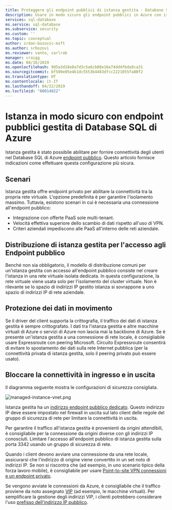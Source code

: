 ```yaml
---
title: Proteggere gli endpoint pubblici di istanza gestita - Database SQL di Azure istanza gestita | Microsoft Docs
description: Usare in modo sicuro gli endpoint pubblici in Azure con istanza gestita
services: sql-database
ms.service: sql-database
ms.subservice: security
ms.custom: ''
ms.topic: conceptual
author: srdan-bozovic-msft
ms.author: srbozovi
ms.reviewer: vanto, carlrab
manager: craigg
ms.date: 04/16/2019
ms.openlocfilehash: 9d5a3d18e8a7d3c5a6cb08e16e74dd4fbda9ca31
ms.sourcegitcommit: bf509e05e4b1dc5553b4483dfcc2221055fa80f2
ms.translationtype: HT
ms.contentlocale: it-IT
ms.lasthandoff: 04/22/2019
ms.locfileid: "60014022"
---
```

# <a name="using-azure-sql-database-managed-instance-securely-with-public-endpoint"></a>Istanza in modo sicuro con endpoint pubblici gestita di Database SQL di Azure

Istanza gestita è stato possibile abilitare per fornire connettività degli utenti nel Database SQL di Azure [endpoint pubblico](../virtual-network/virtual-network-service-endpoints-overview.md). Questo articolo fornisce indicazioni come effettuare questa configurazione più sicura.

## <a name="scenarios"></a>Scenari

Istanza gestita offre endpoint privato per abilitare la connettività tra la propria rete virtuale. L'opzione predefinita è per garantire l'isolamento massimo. Tuttavia, esistono scenari in cui è necessaria una connessione all'endpoint pubblico:

- Integrazione con offerte PaaS sole multi-tenant.
- Velocità effettiva superiore dello scambio di dati rispetto all'uso di VPN.
- Criteri aziendali impediscono alle PaaS all'interno delle reti aziendale.

## <a name="deploying-managed-instance-for-public-endpoint-access"></a>Distribuzione di istanza gestita per l'accesso agli Endpoint pubblico

Benché non sia obbligatorio, il modello di distribuzione comuni per un'istanza gestita con accesso all'endpoint pubblico consiste nel creare l'istanza in una rete virtuale isolata dedicata. In questa configurazione, la rete virtuale viene usata solo per l'isolamento del cluster virtuale. Non è rilevante se lo spazio di indirizzi IP gestito istanza si sovrappone a uno spazio di indirizzi IP di rete aziendale.

## <a name="securing-data-in-motion"></a>Protezione dei dati in movimento

Se il driver del client supporta la crittografia, il traffico dei dati di istanza gestita è sempre crittografato. I dati tra l'istanza gestita e altre macchine virtuali di Azure o servizi di Azure non lascia mai la backbone di Azure. Se è presente un'istanza gestita a una connessione di rete locale, è consigliabile usare Expressroute con peering Microsoft. Circuito Expressroute consentirà di evitare lo spostamento dei dati sulla rete Internet pubblica (per la connettività privata di istanza gestita, solo il peering privato può essere usato).

## <a name="locking-down-inbound-and-outbound-connectivity"></a>Bloccare la connettività in ingresso e in uscita

Il diagramma seguente mostra le configurazioni di sicurezza consigliata.

![managed-instance-vnet.png](media/sql-database-managed-instance-public-endpoint-securely/managed-instance-vnet.png)

Istanza gestita ha un [indirizzo endpoint pubblico dedicato](sql-database-managed-instance-find-management-endpoint-ip-address.md). Questo indirizzo IP deve essere impostato nel firewall in uscita sul lato client delle regole del gruppo di sicurezza di rete per limitare la connettività in uscita.

Per garantire il traffico all'istanza gestita è provenienti da origini attendibili, è consigliabile per la connessione da origini diverse con gli indirizzi IP conosciuti. Limitare l'accesso all'endpoint pubblico di istanza gestita sulla porta 3342 usando un gruppo di sicurezza di rete.

Quando i client devono avviare una connessione da una rete locale, assicurarsi che l'indirizzo di origine viene convertito in un set noto di indirizzi IP. Se non si riscontra che (ad esempio, in uno scenario tipico della forza lavoro mobile), è consigliabile per usare [Point-to-site VPN connessioni e un endpoint privato](sql-database-managed-instance-configure-p2s.md).

Se vengono avviate le connessioni da Azure, è consigliabile che il traffico proviene da noto assegnato [VIP](../virtual-network/virtual-networks-reserved-public-ip.md) (ad esempio, le macchine virtuali). Per semplificare la gestione degli indirizzi VIP, i clienti potrebbero considerare l'uso [prefisso dell'indirizzo IP pubblico](../virtual-network/public-ip-address-prefix.md).